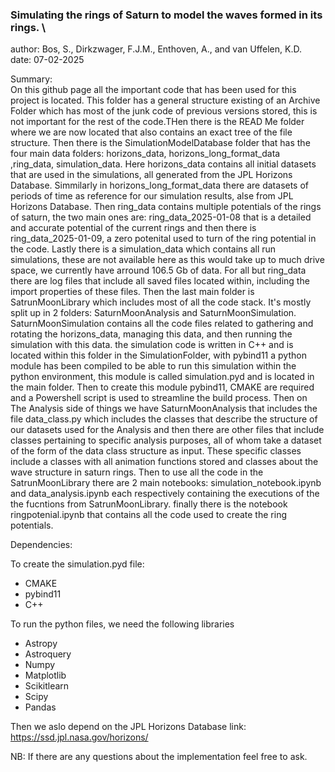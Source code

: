 ### Simulating the rings of Saturn to model the waves formed in its rings. \
author: Bos, S., Dirkzwager, F.J.M., Enthoven, A., and van Uffelen, K.D. \
date: 07-02-2025 

Summary: \
On this github page all the important code that has been used for this project is located.
This folder has a general structure existing of an Archive Folder which has most of the junk code of previous versions stored,
this is not important for the rest of the code.THen there is the READ Me folder where we are now located that also contains an exact tree of the file structure.
Then there is the SimulationModelDatabase folder that has the four main data folders: horizons_data, horizons_long_format_data ,ring_data, simulation_data.
Here horizons_data contains all initial datasets that are used in the simulations, all generated from the JPL Horizons Database.
Simmilarly in horizons_long_format_data there are datasets of periods of time as reference for our simulation results, alse from JPL Horizons Database.
Then ring_data contains multiple potentials of the rings of saturn, the two main ones are: ring_data_2025-01-08 that is a detailed and accurate potential of the current rings
and then there is ring_data_2025-01-09, a zero potenital used to turn of the ring potential in the code.
Lastly there is a simulation_data which contains all run simulations, these are not available here as this would take up to much drive space, we currently have arround 106.5 Gb of data.
For all but ring_data there are log files that include all saved files located within, including the import properties of these files.
Then the last main folder is SatrunMoonLibrary which includes most of all the code stack. It's mostly split up in 2 folders: SaturnMoonAnalysis and SaturnMoonSimulation.
SaturnMoonSimulation contains all the code files related to gathering and rotating the horizons_data, managing this data, and then running the simulation with this data.
the simulation code is written in C++ and is located within this folder in the SimulationFolder, with pybind11 a python module has been compiled to be able to run this simulation
within the python environment, this module is called simulation.pyd and is located in the main folder. Then to create this module pybind11, CMAKE are required and a Powershell script is used
to streamline the build process. Then on The Analysis side of things we have SaturnMoonAnalysis that includes the file data_class.py which includes the classes that describe the structure
of our datasets used for the Analysis and then there are other files that include classes pertaining to specific analysis purposes, all of whom take a dataset of the form of the data class 
structure as input. These specific classes include a classes with all animation functions stored and classes about the wave structure in saturn rings. Then to use all the code in the SatrunMoonLibrary
there are 2 main notebooks: simulation_notebook.ipynb and data_analysis.ipynb each respectively containing the executions of the the fucntions from SatrunMoonLibrary.
finally there is the notebook ringpotenial.ipynb that contains all the code used to create the ring potentials.

Dependencies:

To create the simulation.pyd file:
- CMAKE
- pybind11
- C++

To run the python files, we need the following libraries
- Astropy
- Astroquery
- Numpy
- Matplotlib
- Scikitlearn
- Scipy
- Pandas

Then we aslo depend on the JPL Horizons Database
link: https://ssd.jpl.nasa.gov/horizons/


NB: If there are any questions about the implementation feel free to ask.

